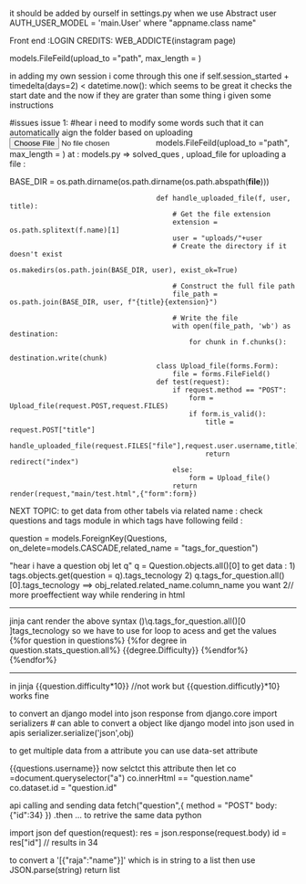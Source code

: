

it should be added by ourself in settings.py when we use Abstract user
AUTH_USER_MODEL = 'main.User' where "appname.class name"


Front end :LOGIN CREDITS:
 WEB_ADDICTE(instagram page)

 models.FileFeild(upload_to ="path", max_length = )

in adding my own session i come through this one 
        if self.session_started + timedelta(days=2) < datetime.now():
    which seems to be great it checks the start date and the now if they are grater than some thing i given some instructions




#issues 
 issue 1:
  #hear i need to modify some words such that it can automatically aign the folder based on uploading 
 <input type = "file">
 models.FileFeild(upload_to ="path", max_length = )
 at :
    models.py => solved_ques , upload_file
for uploading a file :

BASE_DIR = os.path.dirname(os.path.dirname(os.path.abspath(__file__)))

                                        def handle_uploaded_file(f, user, title):
                                            # Get the file extension
                                            extension = os.path.splitext(f.name)[1]
                                            user = "uploads/"+user
                                            # Create the directory if it doesn't exist
                                            os.makedirs(os.path.join(BASE_DIR, user), exist_ok=True)

                                            # Construct the full file path
                                            file_path = os.path.join(BASE_DIR, user, f"{title}{extension}")

                                            # Write the file
                                            with open(file_path, 'wb') as destination:
                                                for chunk in f.chunks():
                                                    destination.write(chunk)
                                        class Upload_file(forms.Form):
                                            file = forms.FileField()
                                        def test(request):
                                            if request.method == "POST":
                                                form = Upload_file(request.POST,request.FILES)
                                                if form.is_valid():
                                                    title = request.POST["title"]
                                                    handle_uploaded_file(request.FILES["file"],request.user.username,title)  
                                                    return redirect("index")
                                            else:
                                                form = Upload_file()
                                            return render(request,"main/test.html",{"form":form})


NEXT TOPIC:
 to get data from other tabels via related name :
 check questions and tags module in which tags have following feild :    
 
question = models.ForeignKey(Questions, on_delete=models.CASCADE,related_name = "tags_for_question")

 "hear i have a question obj let q" q = Question.objects.all()[0]
 to get data :
            1) tags.objects.get(question = q).tags_tecnology
            2) q.tags_for_question.all()[0].tags_tecnology 
            ==>  obj_related.related_name.column_name you want
            2// more proeffectient way while rendering in html
***
 jinja cant render the above syntax ()\q.tags_for_question.all()[0 ]tags_tecnology 
 so we have to use for loop to acess and get the values
{%for question in questions%}
    {%for degree in question.stats_question.all%}
        {{degree.Difficulty}}
    {%endfor%}
{%endfor%}
***
in jinja {{question.difficulty*10}} //not work 
but {{question.difficutly}*10} works fine 


to convert an django model into json response 
from django.core import serializers # can able to convert a object like django model into json used in apis
serializer.serialize('json',obj)

to get multiple data from a attribute you can use data-set attribute

<a herf="" data-id={{questions.id}}>{{questions.username}}</a>
now selctct this attribute
then let co =document.queryselector("a")
co.innerHtml == "question.name"
co.dataset.id = "question.id"


api calling and sending data
fetch("question",{
    method = "POST"
    body:{"id":34}
})
.then ... 
 to retrive the same data
python

import json
def question(request):
    res = json.response(request.body)
    id = res["id"]
    // results in 34



to convert a '[{"raja":"name"}]' which is in string to a list then use JSON.parse(string) return list